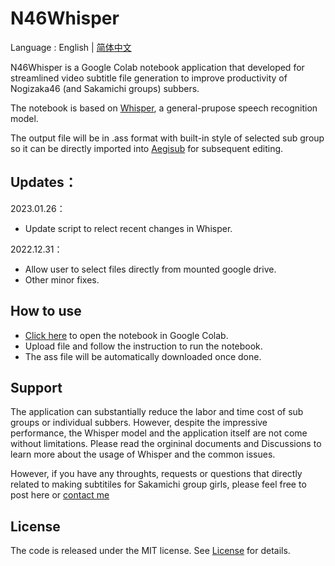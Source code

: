 # N46Whisper

Language : English | [简体中文](./README_CN.md) 

N46Whisper is a Google Colab notebook application that developed for streamlined video subtitle file generation to improve productivity of Nogizaka46 (and Sakamichi groups) subbers.

The notebook is based on [Whisper](https://github.com/openai/whisper), a general-prupose speech recognition model.

The output file will be in .ass format with built-in style of selected sub group so it can be directly imported into [Aegisub](https://github.com/Aegisub/Aegisub) for subsequent editing.

## Updates：
2023.01.26：
* Update script to relect recent changes in Whisper.

2022.12.31：
* Allow user to select files directly from mounted google drive.
* Other minor fixes.

## How to use
* [Click here](https://colab.research.google.com/github/Ayanaminn/N46Whisper/blob/main/N46Whisper.ipynb) to open the notebook in Google Colab.
* Upload file and follow the instruction to run the notebook.
* The ass file will be automatically downloaded once done.

## Support
The application can substantially reduce the labor and time cost of sub groups or individual subbers. However, despite the impressive performance, the Whisper model and the application itself are not come without limitations. Please read the orgininal documents and Discussions to learn more about the usage of Whisper and the common issues.

However, if you have any throughts, requests or questions that directly related to making subtitiles for Sakamichi group girls, please feel free to post here or [contact me](mailto:admin@ikedateresa.cc)

## License
The code is released under the MIT license. See [License](./LICENSE.md) for details.
